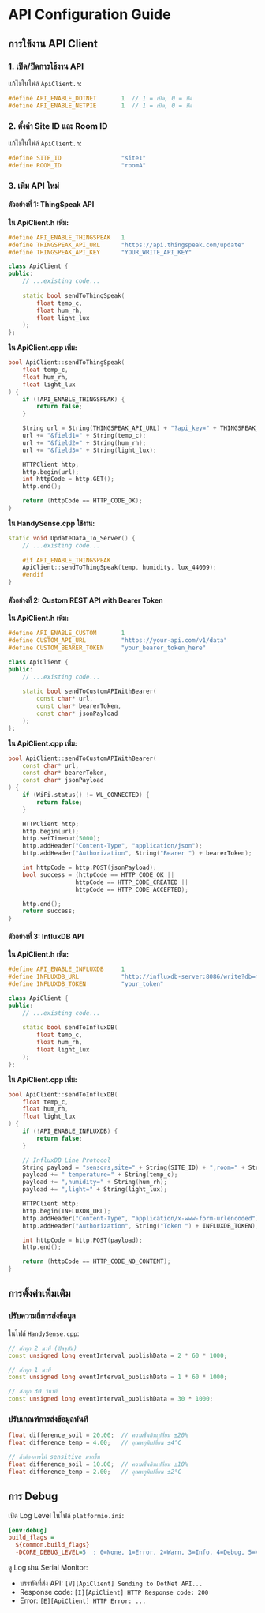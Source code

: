 # API Configuration Guide

## การใช้งาน API Client

### 1. เปิด/ปิดการใช้งาน API

แก้ไขในไฟล์ `ApiClient.h`:

```cpp
#define API_ENABLE_DOTNET       1  // 1 = เปิด, 0 = ปิด
#define API_ENABLE_NETPIE       1  // 1 = เปิด, 0 = ปิด
```

### 2. ตั้งค่า Site ID และ Room ID

แก้ไขในไฟล์ `ApiClient.h`:

```cpp
#define SITE_ID                 "site1"
#define ROOM_ID                 "roomA"
```

### 3. เพิ่ม API ใหม่

#### ตัวอย่างที่ 1: ThingSpeak API

**ใน ApiClient.h เพิ่ม:**
```cpp
#define API_ENABLE_THINGSPEAK   1
#define THINGSPEAK_API_URL      "https://api.thingspeak.com/update"
#define THINGSPEAK_API_KEY      "YOUR_WRITE_API_KEY"

class ApiClient {
public:
    // ...existing code...
    
    static bool sendToThingSpeak(
        float temp_c,
        float hum_rh,
        float light_lux
    );
};
```

**ใน ApiClient.cpp เพิ่ม:**
```cpp
bool ApiClient::sendToThingSpeak(
    float temp_c,
    float hum_rh,
    float light_lux
) {
    if (!API_ENABLE_THINGSPEAK) {
        return false;
    }

    String url = String(THINGSPEAK_API_URL) + "?api_key=" + THINGSPEAK_API_KEY;
    url += "&field1=" + String(temp_c);
    url += "&field2=" + String(hum_rh);
    url += "&field3=" + String(light_lux);

    HTTPClient http;
    http.begin(url);
    int httpCode = http.GET();
    http.end();

    return (httpCode == HTTP_CODE_OK);
}
```

**ใน HandySense.cpp ใช้งาน:**
```cpp
static void UpdateData_To_Server() {
    // ...existing code...
    
    #if API_ENABLE_THINGSPEAK
    ApiClient::sendToThingSpeak(temp, humidity, lux_44009);
    #endif
}
```

#### ตัวอย่างที่ 2: Custom REST API with Bearer Token

**ใน ApiClient.h เพิ่ม:**
```cpp
#define API_ENABLE_CUSTOM       1
#define CUSTOM_API_URL          "https://your-api.com/v1/data"
#define CUSTOM_BEARER_TOKEN     "your_bearer_token_here"

class ApiClient {
public:
    // ...existing code...
    
    static bool sendToCustomAPIWithBearer(
        const char* url,
        const char* bearerToken,
        const char* jsonPayload
    );
};
```

**ใน ApiClient.cpp เพิ่ม:**
```cpp
bool ApiClient::sendToCustomAPIWithBearer(
    const char* url,
    const char* bearerToken,
    const char* jsonPayload
) {
    if (WiFi.status() != WL_CONNECTED) {
        return false;
    }

    HTTPClient http;
    http.begin(url);
    http.setTimeout(5000);
    http.addHeader("Content-Type", "application/json");
    http.addHeader("Authorization", String("Bearer ") + bearerToken);

    int httpCode = http.POST(jsonPayload);
    bool success = (httpCode == HTTP_CODE_OK || 
                   httpCode == HTTP_CODE_CREATED || 
                   httpCode == HTTP_CODE_ACCEPTED);

    http.end();
    return success;
}
```

#### ตัวอย่างที่ 3: InfluxDB API

**ใน ApiClient.h เพิ่ม:**
```cpp
#define API_ENABLE_INFLUXDB     1
#define INFLUXDB_URL            "http://influxdb-server:8086/write?db=mydb"
#define INFLUXDB_TOKEN          "your_token"

class ApiClient {
public:
    // ...existing code...
    
    static bool sendToInfluxDB(
        float temp_c,
        float hum_rh,
        float light_lux
    );
};
```

**ใน ApiClient.cpp เพิ่ม:**
```cpp
bool ApiClient::sendToInfluxDB(
    float temp_c,
    float hum_rh,
    float light_lux
) {
    if (!API_ENABLE_INFLUXDB) {
        return false;
    }

    // InfluxDB Line Protocol
    String payload = "sensors,site=" + String(SITE_ID) + ",room=" + String(ROOM_ID);
    payload += " temperature=" + String(temp_c);
    payload += ",humidity=" + String(hum_rh);
    payload += ",light=" + String(light_lux);

    HTTPClient http;
    http.begin(INFLUXDB_URL);
    http.addHeader("Content-Type", "application/x-www-form-urlencoded");
    http.addHeader("Authorization", String("Token ") + INFLUXDB_TOKEN);

    int httpCode = http.POST(payload);
    http.end();

    return (httpCode == HTTP_CODE_NO_CONTENT);
}
```

## การตั้งค่าเพิ่มเติม

### ปรับความถี่การส่งข้อมูล

ในไฟล์ `HandySense.cpp`:

```cpp
// ส่งทุก 2 นาที (ปัจจุบัน)
const unsigned long eventInterval_publishData = 2 * 60 * 1000;

// ส่งทุก 1 นาที
const unsigned long eventInterval_publishData = 1 * 60 * 1000;

// ส่งทุก 30 วินาที
const unsigned long eventInterval_publishData = 30 * 1000;
```

### ปรับเกณฑ์การส่งข้อมูลทันที

```cpp
float difference_soil = 20.00;  // ความชื้นดินเปลี่ยน ±20%
float difference_temp = 4.00;   // อุณหภูมิเปลี่ยน ±4°C

// ถ้าต้องการให้ sensitive มากขึ้น
float difference_soil = 10.00;  // ความชื้นดินเปลี่ยน ±10%
float difference_temp = 2.00;   // อุณหภูมิเปลี่ยน ±2°C
```

## การ Debug

เปิด Log Level ในไฟล์ `platformio.ini`:

```ini
[env:debug]
build_flags = 
  ${common.build_flags}
  -DCORE_DEBUG_LEVEL=5  ; 0=None, 1=Error, 2=Warn, 3=Info, 4=Debug, 5=Verbose
```

ดู Log ผ่าน Serial Monitor:
- บรรทัดที่ส่ง API: `[V][ApiClient] Sending to DotNet API...`
- Response code: `[I][ApiClient] HTTP Response code: 200`
- Error: `[E][ApiClient] HTTP Error: ...`
